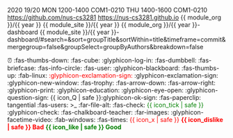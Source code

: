 <variable name="year">2020</variable>
<variable name="AY">19/20</variable>
<variable name="cs3281_time">MON 1200-1400</variable>
<variable name="cs3281_venue">COM1-0210</variable>
<variable name="cs3282_time">THU 1400-1600</variable>
<variable name="cs3282_venue">COM1-0210</variable>
<variable name="module_org">https://github.com/nus-cs3281</variable>
<variable name="module_site">https://nus-cs3281.github.io</variable>
<variable name="students_repo">{{ module_org }}/{{ year }}</variable>
<variable name="students_site">{{ module_site }}/{{ year }}</variable>
<variable name="dashboard_repo">{{ module_org }}/{{ year }}-dashboard</variable>
<variable name="dashboard_site">{{ module_site }}/{{ year }}-dashboard/#search=&sort=groupTitle&sortWithin=title&timeframe=commit&mergegroup=false&groupSelect=groupByAuthors&breakdown=false</variable>


<variable name="icon_deadline">:alarm_clock:</variable>
<variable name="icon_dislike">:fas-thumbs-down:</variable>
<variable name="icon_example">:fas-cube:</variable>
<variable name="icon_embedding">:glyphicon-log-in:</variable>
<variable name="icon_exercise">:fas-dumbbell:</variable>
<variable name="icon_evidence">:fas-briefcase:</variable>
<variable name="icon_info">:fas-info-circle:</variable>
<variable name="icon_individual">:fas-user:</variable>
<variable name="icon_lecture">:glyphicon-blackboard:</variable>
<variable name="icon_like">:fas-thumbs-up:</variable>
<variable name="icon_linux">:fab-linux:</variable>
<variable name="icon_important_red"><font color="red">:glyphicon-exclamation-sign:</font></variable>
<variable name="icon_important">:glyphicon-exclamation-sign:</variable>
<variable name="icon_new_window">:glyphicon-new-window:</variable>
<variable name="icon_outcome">:fas-trophy:</variable>
<variable name="icon_output">:fas-arrow-down:</variable>
<variable name="icon_output_right">:fas-arrow-right:</variable>
<variable name="icon_print">:glyphicon-print:</variable>
<variable name="icon_prereq">:glyphicon-education:</variable>
<variable name="icon_preview">:glyphicon-eye-open:</variable>
<variable name="icon_Q">:glyphicon-question-sign:</variable>
<variable name="icon_Q_A">{{ icon_Q | safe }}:glyphicon-ok-sign:</variable>
<variable name="icon_resource">:fas-paperclip:</variable>
<variable name="icon_tangential"><span class='badge badge-pill badge-secondary'>tangential</span></variable>
<variable name="icon_team">:fas-users:</variable>
<variable name="icon_terminal"><smal><span class="badge badge-secondary">&gt;_</span></smal></variable>
<variable name="icon_text">:far-file-alt:</variable>
<variable name="icon_tick">:fas-check:</variable>
<variable name="icon_tick_green"><span style="color:green">{{ icon_tick | safe }}</span></variable>
<variable name="icon_todo">:glyphicon-check:</variable>
<variable name="icon_tutorial">:fas-chalkboard-teacher:</variable>
<variable name="icon_slides">:far-images:</variable>
<variable name="icon_video">:glyphicon-facetime-video:</variable>
<variable name="icon_windows">:fab-windows:</variable>
<variable name="icon_x">:fas-times:</variable>
<variable name="icon_x_red"><span style="color:red">{{ icon_x | safe }}</span></variable>
<variable name="bad"><font color="red"><md>**{{ icon_dislike | safe }} Bad**</md></font></variable>
<variable name="good"><font color="green"><md>**{{ icon_like | safe }} Good**</md></font></variable>
